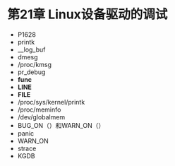 # 第21章 Linux设备驱动的调试

- P1628
- printk
- __log_buf
- dmesg
- /proc/kmsg
- pr_debug
- __func__
- __LINE__
- __FILE__
- /proc/sys/kernel/printk
- /proc/meminfo
- /dev/globalmem
- BUG_ON（）和WARN_ON（）
- panic
- WARN_ON
- strace
- KGDB
